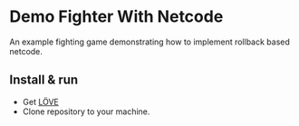 # Demo Fighter With Netcode
An example fighting game demonstrating how to implement rollback based netcode.


## Install & run
* Get [LÖVE](https://love2d.org/)
* Clone repository to your machine.
